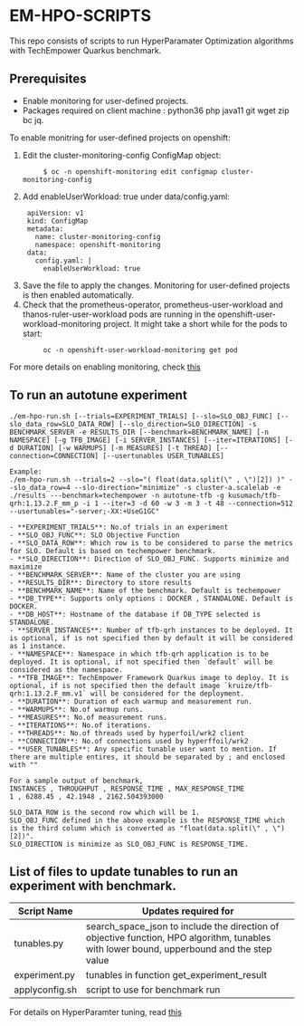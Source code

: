 # EM-HPO-SCRIPTS

This repo consists of scripts to run HyperParamater Optimization algorithms with TechEmpower Quarkus benchmark.

## Prerequisites
- Enable monitoring for user-defined projects.
- Packages required on client machine : python36 php java11 git wget zip bc jq.

To enable monitring for user-defined projects on openshift:

1. Edit the cluster-monitoring-config ConfigMap object:
   ```
        $ oc -n openshift-monitoring edit configmap cluster-monitoring-config
   ```
2. Add enableUserWorkload: true under data/config.yaml:
   ```
    apiVersion: v1
    kind: ConfigMap
    metadata:
      name: cluster-monitoring-config
      namespace: openshift-monitoring
    data:
      config.yaml: |
        enableUserWorkload: true
   ```
3. Save the file to apply the changes. Monitoring for user-defined projects is then enabled automatically.
4. Check that the prometheus-operator, prometheus-user-workload and thanos-ruler-user-workload pods are running in the openshift-user-workload-monitoring project. It might take a short while for the pods to start:
   ```
        oc -n openshift-user-workload-monitoring get pod
   ```
For more details on enabling monitoring, check [this](https://docs.openshift.com/container-platform/4.6/monitoring/enabling-monitoring-for-user-defined-projects.html)

## To run an autotune experiment

```
./em-hpo-run.sh [--trials=EXPERIMENT_TRIALS] [--slo=SLO_OBJ_FUNC] [--slo_data_row=SLO_DATA_ROW] [--slo_direction=SLO_DIRECTION] -s BENCHMARK_SERVER -e RESULTS_DIR [--benchmark=BENCHMARK_NAME] [-n NAMESPACE] [-g TFB_IMAGE] [-i SERVER_INSTANCES] [--iter=ITERATIONS] [-d DURATION] [-w WARMUPS] [-m MEASURES] [-t THREAD] [--connection=CONNECTION] [--usertunables USER_TUNABLES]

Example:
./em-hpo-run.sh --trials=2 --slo="( float(data.split(\" , \")[2]) )" --slo_data_row=4 --slo-direction="minimize" -s cluster-a.scalelab -e ./results ---benchmark=techempower -n autotune-tfb -g kusumach/tfb-qrh:1.13.2.F_mm_p -i 1 --iter=3 -d 60 -w 3 -m 3 -t 48 --connection=512 --usertunables="-server;-XX:+UseG1GC"

- **EXPERIMENT_TRIALS**: No.of trials in an experiment
- **SLO_OBJ_FUNC**: SLO Objective Function
- **SLO_DATA_ROW**: Which row is to be considered to parse the metrics for SLO. Default is based on techempower benchmark.
- **SLO_DIRECTION**: Direction of SLO_OBJ_FUNC. Supports minimize and maximize
- **BENCHMARK_SERVER**: Name of the cluster you are using
- **RESULTS_DIR**: Directory to store results
- **BENCHMARK_NAME**: Name of the benchmark. Default is techempower
- **DB_TYPE**: Supports only options : DOCKER , STANDALONE. Default is DOCKER.
- **DB_HOST**: Hostname of the database if DB_TYPE selected is STANDALONE.
- **SERVER_INSTANCES**: Number of tfb-qrh instances to be deployed. It is optional, if is not specified then by default it will be considered as 1 instance.
- **NAMESPACE**: Namespace in which tfb-qrh application is to be deployed. It is optional, if not specified then `default` will be considered as the namespace.
- **TFB_IMAGE**: TechEmpower Framework Quarkus image to deploy. It is optional, if is not specified then the default image `kruize/tfb-qrh:1.13.2.F_mm.v1` will be considered for the deployment.
- **DURATION**: Duration of each warmup and measurement run.
- **WARMUPS**: No.of warmup runs.
- **MEASURES**: No.of measurement runs.
- **ITERATIONS**: No.of iterations.
- **THREADS**: No.of threads used by hyperfoil/wrk2 client
- **CONNECTION**: No.of connections used by hyperffoil/wrk2
- **USER_TUNABLES**: Any specific tunable user want to mention. If there are multiple entires, it should be separated by ; and enclosed with ""

For a sample output of benchmark, 
INSTANCES , THROUGHPUT , RESPONSE_TIME , MAX_RESPONSE_TIME
1 , 6288.45 , 42.1948 , 2162.504393000

SLO_DATA_ROW is the second row which will be 1.
SLO_OBJ_FUNC defined in the above example is the RESPONSE_TIME which is the third column which is converted as "float(data.split(\" , \")[2])".
SLO_DIRECTION is minimize as SLO_OBJ_FUNC is RESPONSE_TIME.

```

## List of files to update tunables to run an experiment with benchmark.

| Script Name   |  Updates required for 														    |
|---------------|-------------------------------------------------------------------------------------------------------------------------------------------|
| tunables.py   | search_space_json to include the direction of objective function, HPO algorithm, tunables with lower bound, upperbound and the step value | 
| experiment.py | tunables in function get_experiment_result					    |
| applyconfig.sh| script to use for benchmark run													    |


For details on HyperParamter tuning, read [this](https://github.com/kruize/autotune/blob/master/hyperparameter_tuning/README.md)
